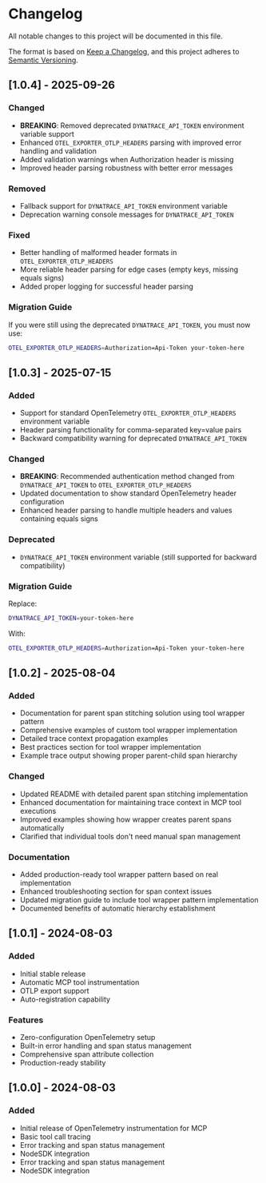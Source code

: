 # Changelog

All notable changes to this project will be documented in this file.

The format is based on [Keep a Changelog](https://keepachangelog.com/en/1.0.0/),
and this project adheres to [Semantic Versioning](https://semver.org/spec/v2.0.0.html).

## [1.0.4] - 2025-09-26

### Changed

- **BREAKING**: Removed deprecated `DYNATRACE_API_TOKEN` environment variable support
- Enhanced `OTEL_EXPORTER_OTLP_HEADERS` parsing with improved error handling and validation
- Added validation warnings when Authorization header is missing
- Improved header parsing robustness with better error messages

### Removed

- Fallback support for `DYNATRACE_API_TOKEN` environment variable
- Deprecation warning console messages for `DYNATRACE_API_TOKEN`

### Fixed

- Better handling of malformed header formats in `OTEL_EXPORTER_OTLP_HEADERS`
- More reliable header parsing for edge cases (empty keys, missing equals signs)
- Added proper logging for successful header parsing

### Migration Guide

If you were still using the deprecated `DYNATRACE_API_TOKEN`, you must now use:

```bash
OTEL_EXPORTER_OTLP_HEADERS=Authorization=Api-Token your-token-here
```

## [1.0.3] - 2025-07-15

### Added

- Support for standard OpenTelemetry `OTEL_EXPORTER_OTLP_HEADERS` environment variable
- Header parsing functionality for comma-separated key=value pairs
- Backward compatibility warning for deprecated `DYNATRACE_API_TOKEN`

### Changed

- **BREAKING**: Recommended authentication method changed from `DYNATRACE_API_TOKEN` to `OTEL_EXPORTER_OTLP_HEADERS`
- Updated documentation to show standard OpenTelemetry header configuration
- Enhanced header parsing to handle multiple headers and values containing equals signs

### Deprecated

- `DYNATRACE_API_TOKEN` environment variable (still supported for backward compatibility)

### Migration Guide

Replace:

```bash
DYNATRACE_API_TOKEN=your-token-here
```

With:

```bash
OTEL_EXPORTER_OTLP_HEADERS=Authorization=Api-Token your-token-here
```

## [1.0.2] - 2025-08-04

### Added

- Documentation for parent span stitching solution using tool wrapper pattern
- Comprehensive examples of custom tool wrapper implementation
- Detailed trace context propagation examples
- Best practices section for tool wrapper implementation
- Example trace output showing proper parent-child span hierarchy

### Changed

- Updated README with detailed parent span stitching implementation
- Enhanced documentation for maintaining trace context in MCP tool executions
- Improved examples showing how wrapper creates parent spans automatically
- Clarified that individual tools don't need manual span management

### Documentation

- Added production-ready tool wrapper pattern based on real implementation
- Enhanced troubleshooting section for span context issues
- Updated migration guide to include tool wrapper pattern implementation
- Documented benefits of automatic hierarchy establishment

## [1.0.1] - 2024-08-03

### Added

- Initial stable release
- Automatic MCP tool instrumentation
- OTLP export support
- Auto-registration capability

### Features

- Zero-configuration OpenTelemetry setup
- Built-in error handling and span status management
- Comprehensive span attribute collection
- Production-ready stability

## [1.0.0] - 2024-08-03

### Added

- Initial release of OpenTelemetry instrumentation for MCP
- Basic tool call tracing
- Error tracking and span status management
- NodeSDK integration
- Error tracking and span status management
- NodeSDK integration
